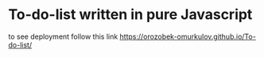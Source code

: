 # To-do-list written in pure Javascript
to see deployment follow this link https://orozobek-omurkulov.github.io/To-do-list/
